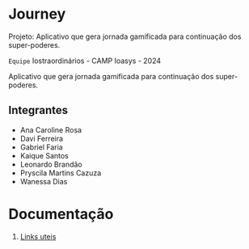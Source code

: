 # Journey





 Projeto: Aplicativo que gera jornada gamificada para continuação dos super-poderes. 

`Equipe` Iostraordinários - CAMP Ioasys - 2024

Aplicativo que gera jornada gamificada para continuação dos super-poderes. 

## Integrantes

* Ana Caroline Rosa
* Davi Ferreira
* Gabriel Faria
* Kaique Santos
* Leonardo Brandão
* Pryscila Martins Cazuza
* Wanessa Dias

#


# Documentação

<ol>
<li><a href="https://github.com/daviferreiradev/ioasys-journey/blob/main/Links%20documenta%C3%A7%C3%A3o/.links">Links uteis</a></li>
</ol>
